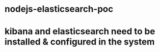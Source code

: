 # nodejs-elasticsearch-poc

# kibana and elasticsearch need to be installed & configured in the system
